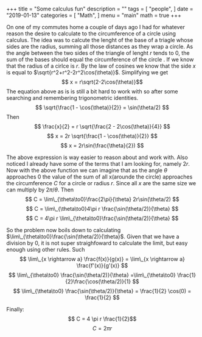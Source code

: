 
+++
title = "Some calculus fun"
description = ""
tags = [
    "people",
]
date = "2019-01-13"
categories = [
    "Math",
]
menu = "main"
math = true
+++

On one of my commutes home a couple of days ago I had for whatever reason the desire to calculate to the circumference of a circle using calculus. The idea was to calcute the lenght of the base of a triagle whose sides are the radius, summing all those distances as they wrap a circle. As the angle between the two sides of the triangle of lenght $r$ tends to 0, the sum of the bases should equal the circumference of the circle . 
If we know that the radius of a cirlce is $r$. By the law of cosines we know that the side $x$ is equal to $\sqrt{r^2+r^2-2r^2\cos(\theta)}$. Simplifying we get
$$ x = r\sqrt{2-2\cos(\theta)}$$
The equation above as is is still a bit hard to work with so after some searching and remembering trigonometric identities.
$$ \sqrt{\frac{1 - \cos(\theta)}{2}} = \sin(\theta/2) $$
Then
$$ \frac{x}{2} = r \sqrt{\frac{2 - 2\cos(\theta)}{4}} $$
$$ x = 2r \sqrt{\frac{1 - \cos(\theta)}{2}} $$
$$ x = 2r\sin(\frac{\theta}{2}) $$

The above expression is way easier to reason about and work with. Also noticed I already have some of the terms that I am looking for, namely $2 r$. Now with the above function we can imagine that as the angle $\theta$ approaches 0 the value of the sum of all x(arounde the circle) approaches the circumference $C$ for a circle or radius $r$. Since all $x$ are the same size we can multiply by $2\pi/\theta$. Then
$$ C = \lim\_{\theta\to0}\frac{2\pi}{\theta} 2r\sin(\theta/2) $$
$$ C = \lim\_{\theta\to0}4\pi r \frac{\sin(\theta/2)}{\theta}  $$
$$ C = 4\pi r \lim\_{\theta\to0}\frac{\sin(\theta/2)}{\theta}  $$

So the problem now boils down to calculating $\lim\_{\theta\to0}\frac{\sin(\theta/2)}{\theta}$. Given that we have a division by 0, it is not super straighfoward to calculate the limit, but easy enough using other rules. Such
$$ \lim\_{x \rightarrow a} \frac{f(x)}{g(x)} =  \lim\_{x \rightarrow a} \frac{f'(x)}{g'(x)}  $$
$$ \lim\_{\theta\to0} \frac{\sin(\theta/2)}{\theta} =\lim\_{\theta\to0} \frac{1}{2}\frac{\cos(\theta/2)}{1} $$
$$ \lim\_{\theta\to0} \frac{\sin(\theta/2)}{\theta} = \frac{1}{2} \cos(0) = \frac{1}{2} $$

Finally:
$$ C = 4 \pi r \frac{1}{2}$$
$$ C = 2 \pi r $$







